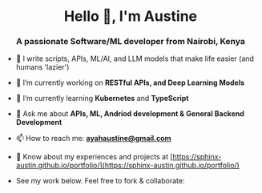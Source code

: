 <h1 align="center">Hello 👋, I'm Austine</h1>
<h3 align="center">A passionate Software/ML developer from Nairobi, Kenya</h3>

- 👨‍ I write scripts, APIs, ML/AI, and LLM models that make life easier (and humans 'lazier')

- 🔭 I’m currently working on **RESTful APIs, and Deep Learning Models**

- 🌱 I’m currently learning **Kubernetes** and **TypeScript**

- 💬 Ask me about **APIs, ML, Andriod development & General Backend Development**

- 📫 How to reach me: **ayahaustine@gmail.com**

- 📄 Know about my experiences and projects at [https://sphinx-austin.github.io/portfolio/](https://sphinx-austin.github.io/portfolio/)

- See my work below. Feel free to fork & collaborate:
